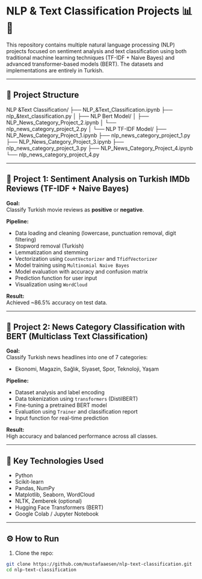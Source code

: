 # NLP & Text Classification Projects 📊🧠

This repository contains multiple natural language processing (NLP) projects focused on sentiment analysis and text classification using both traditional machine learning techniques (TF-IDF + Naive Bayes) and advanced transformer-based models (BERT). The datasets and implementations are entirely in Turkish.

---

## 📁 Project Structure

NLP &Text Classification/
├── NLP_&Text_Classification.ipynb
├── nlp_&text_classification.py
│
├── NLP Bert Model/
│ ├── NLP_News_Category_Project_2.ipynb
│ └── nlp_news_category_project_2.py
│
└── NLP TF-IDF Model/
├── NLP_News_Category_Project_1.ipynb
├── nlp_news_category_project_1.py
├── NLP_News_Category_Project_3.ipynb
├── nlp_news_category_project_3.py
├── NLP_News_Category_Project_4.ipynb
└── nlp_news_category_project_4.py


---

## 🧪 Project 1: Sentiment Analysis on Turkish IMDb Reviews (TF-IDF + Naive Bayes)

**Goal:**  
Classify Turkish movie reviews as **positive** or **negative**.

**Pipeline:**
- Data loading and cleaning (lowercase, punctuation removal, digit filtering)
- Stopword removal (Turkish)
- Lemmatization and stemming
- Vectorization using `CountVectorizer` and `TfidfVectorizer`
- Model training using `Multinomial Naive Bayes`
- Model evaluation with accuracy and confusion matrix
- Prediction function for user input
- Visualization using `WordCloud`

**Result:**  
Achieved ~86.5% accuracy on test data.

---

## 🧪 Project 2: News Category Classification with BERT (Multiclass Text Classification)

**Goal:**  
Classify Turkish news headlines into one of 7 categories:
- Ekonomi, Magazin, Sağlık, Siyaset, Spor, Teknoloji, Yaşam

**Pipeline:**
- Dataset analysis and label encoding
- Data tokenization using `transformers` (DistilBERT)
- Fine-tuning a pretrained BERT model
- Evaluation using `Trainer` and classification report
- Input function for real-time prediction

**Result:**  
High accuracy and balanced performance across all classes.

---

## 🧠 Key Technologies Used

- Python
- Scikit-learn
- Pandas, NumPy
- Matplotlib, Seaborn, WordCloud
- NLTK, Zemberek (optional)
- Hugging Face Transformers (BERT)
- Google Colab / Jupyter Notebook

---

## ⚙️ How to Run

1. Clone the repo:
```bash
git clone https://github.com/mustafaaesen/nlp-text-classification.git
cd nlp-text-classification
